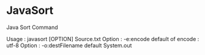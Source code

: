 JavaSort
========

Java Sort Command

Usage : javasort [OPTION] Source.txt
Option : -e:encode          default of encode : utf-8
Option : -o:destFilename    default System.out
